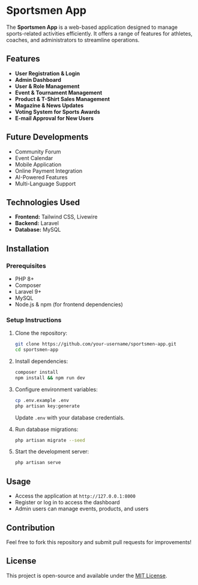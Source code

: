 # Sportsmen App

The **Sportsmen App** is a web-based application designed to manage sports-related activities efficiently. It offers a range of features for athletes, coaches, and administrators to streamline operations.

## Features

- **User Registration & Login**
- **Admin Dashboard**
- **User & Role Management**
- **Event & Tournament Management**
- **Product & T-Shirt Sales Management**
- **Magazine & News Updates**
- **Voting System for Sports Awards**
- **E-mail Approval for New Users**

## Future Developments

- Community Forum
- Event Calendar
- Mobile Application
- Online Payment Integration
- AI-Powered Features
- Multi-Language Support

## Technologies Used

- **Frontend:** Tailwind CSS, Livewire
- **Backend:** Laravel
- **Database:** MySQL

## Installation

### Prerequisites
- PHP 8+
- Composer
- Laravel 9+
- MySQL
- Node.js & npm (for frontend dependencies)

### Setup Instructions

1. Clone the repository:
   ```sh
   git clone https://github.com/your-username/sportsmen-app.git
   cd sportsmen-app
   ```

2. Install dependencies:
   ```sh
   composer install
   npm install && npm run dev
   ```

3. Configure environment variables:
   ```sh
   cp .env.example .env
   php artisan key:generate
   ```
   Update `.env` with your database credentials.

4. Run database migrations:
   ```sh
   php artisan migrate --seed
   ```

5. Start the development server:
   ```sh
   php artisan serve
   ```

## Usage

- Access the application at `http://127.0.0.1:8000`
- Register or log in to access the dashboard
- Admin users can manage events, products, and users

## Contribution

Feel free to fork this repository and submit pull requests for improvements!

## License

This project is open-source and available under the [MIT License](LICENSE).

